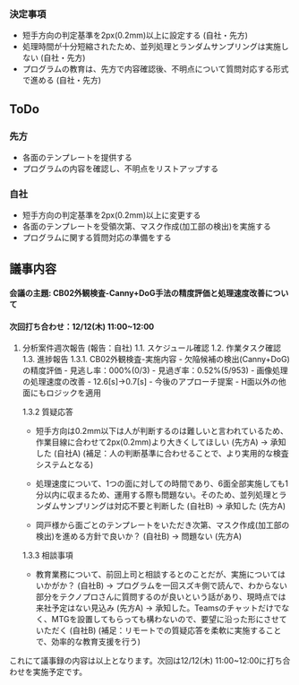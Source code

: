 ### 決定事項
- 短手方向の判定基準を2px(0.2mm)以上に設定する (自社・先方)
- 処理時間が十分短縮されたため、並列処理とランダムサンプリングは実施しない (自社・先方)
- プログラムの教育は、先方で内容確認後、不明点について質問対応する形式で進める (自社・先方)

## ToDo
### 先方
- 各面のテンプレートを提供する
- プログラムの内容を確認し、不明点をリストアップする

### 自社
- 短手方向の判定基準を2px(0.2mm)以上に変更する
- 各面のテンプレートを受領次第、マスク作成(加工部の検出)を実施する
- プログラムに関する質問対応の準備をする

## 議事内容
#### 会議の主題: CB02外観検査-Canny+DoG手法の精度評価と処理速度改善について

#### 次回打ち合わせ：12/12(木) 11:00~12:00

1. 分析案件週次報告 (報告：自社)
   1.1. スケジュール確認
   1.2. 作業タスク確認
   1.3. 進捗報告
      1.3.1. CB02外観検査-実施内容
         - 欠陥候補の検出(Canny+DoG)の精度評価
           - 見逃し率：000%(0/3)
           - 見過ぎ率：0.52%(5/953)
         - 画像処理の処理速度の改善
           - 12.6[s]→0.7[s]
         - 今後のアプローチ提案
           - H面以外の他面にもロジックを適用

   1.3.2 質疑応答
   - 短手方向は0.2mm以下は人が判断するのは難しいと言われているため、作業目線に合わせて2px(0.2mm)より大きくしてほしい (先方A)
     → 承知した (自社A)
     (補足：人の判断基準に合わせることで、より実用的な検査システムとなる)

   - 処理速度について、1つの面に対しての時間であり、6面全部実施しても1分以内に収まるため、運用する際も問題ない。そのため、並列処理とランダムサンプリングは対応不要と判断した (自社B)
     → 承知した (先方A)

   - 岡戸様から面ごとのテンプレートをいただき次第、マスク作成(加工部の検出)を進める方針で良いか？ (自社B)
     → 問題ない (先方A)

   1.3.3 相談事項
   - 教育業務について、前回上司と相談するとのことだが、実施についてはいかがか？ (自社B)
     → プログラムを一回スズキ側で読んで、わからない部分をテクノプロさんに質問するのが良いという話があり、現時点では来社予定はない見込み (先方A)
     → 承知した。Teamsのチャットだけでなく、MTGを設置してもらっても構わないので、要望に沿った形にさせていただく (自社B)
     (補足：リモートでの質疑応答を柔軟に実施することで、効率的な教育支援を行う)

これにて議事録の内容は以上となります。次回は12/12(木) 11:00~12:00に打ち合わせを実施予定です。

